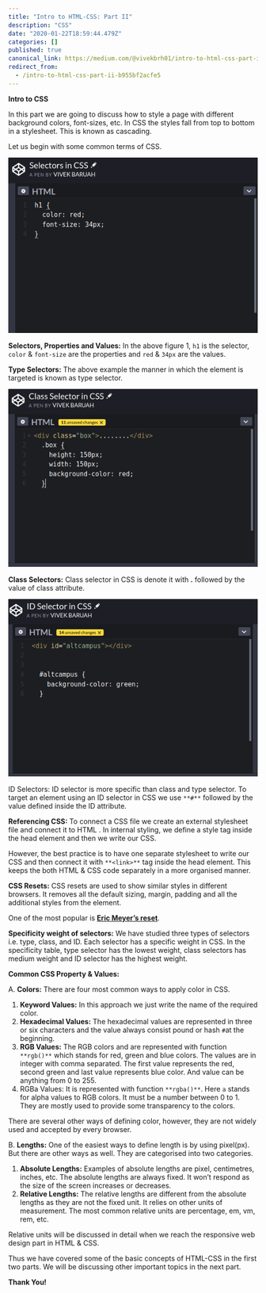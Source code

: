 ```yaml
---
title: "Intro to HTML-CSS: Part II"
description: "CSS"
date: "2020-01-22T18:59:44.479Z"
categories: []
published: true
canonical_link: https://medium.com/@vivekbrh01/intro-to-html-css-part-ii-b955bf2acfe5
redirect_from:
  - /intro-to-html-css-part-ii-b955bf2acfe5
---
```


**Intro to CSS**

In this part we are going to discuss how to style a page with different background colors, font-sizes, etc. In CSS the styles fall from top to bottom in a stylesheet. This is known as cascading.

Let us begin with some common terms of CSS.

![Figure 1: **Selectors**](./asset-1.png)

**Selectors, Properties and Values:** In the above figure 1, `h1` is the selector, `color` & `font-size` are the properties and `red` & `34px` are the values.

**Type Selectors:** The above example the manner in which the element is targeted is known as type selector.

![Figure 2: **Class Selector in CSS**](./asset-2.png)

**Class Selectors:** Class selector in CSS is denote it with **.** followed by the value of class attribute.

![Figure 3: **ID Selector in CSS**](./asset-3.png)

ID Selectors: ID selector is more specific than class and type selector. To target an element using an ID selector in CSS we use `**#**` followed by the value defined inside the ID attribute.

**Referencing CSS:** To connect a CSS file we create an external stylesheet file and connect it to HTML . In internal styling, we define a style tag inside the head element and then we write our CSS.

However, the best practice is to have one separate stylesheet to write our CSS and then connect it with `**<link>**`  tag inside the head element. This keeps the both HTML & CSS code separately in a more organised manner.

**CSS Resets:** CSS resets are used to show similar styles in different browsers. It removes all the default sizing, margin, padding and all the additional styles from the element.

One of the most popular is [**Eric Meyer’s reset**](https://meyerweb.com/eric/tools/css/reset/).

**Specificity weight of selectors:** We have studied three types of selectors i.e. type, class, and ID. Each selector has a specific weight in CSS. In the specificity table, type selector has the lowest weight, class selectors has medium weight and ID selector has the highest weight.

**Common CSS Property & Values:**

A. **Colors:** There are four most common ways to apply color in CSS.

1.  **Keyword Values:** In this approach we just write the name of the required color.
2.  **Hexadecimal Values:** The hexadecimal values are represented in three or six characters and the value always consist pound or hash `#`at the beginning.
3.  **RGB Values:** The RGB colors and are represented with function `**rgb()**` which stands for red, green and blue colors. The values are in integer with comma separated. The first value represents the red, second green and last value represents blue color. And value can be anything from 0 to 255.
4.  RGBa Values: It is represented with function `**rgba()**`. Here `a` stands for alpha values to RGB colors. It must be a number between 0 to 1. They are mostly used to provide some transparency to the colors.

There are several other ways of defining color, however, they are not widely used and accepted by every browser.

B. **Lengths:** One of the easiest ways to define length is by using pixel(px). But there are other ways as well. They are categorised into two categories.

1.  **Absolute Lengths:** Examples of absolute lengths are pixel, centimetres, inches, etc. The absolute lengths are always fixed. It won’t respond as the size of the screen increases or decreases.
2.  **Relative Lengths:** The relative lengths are different from the absolute lengths as they are not the fixed unit. It relies on other units of measurement. The most common relative units are percentage, em, vm, rem, etc.

Relative units will be discussed in detail when we reach the responsive web design part in HTML & CSS.

Thus we have covered some of the basic concepts of HTML-CSS in the first two parts. We will be discussing other important topics in the next part.

**Thank You!**
